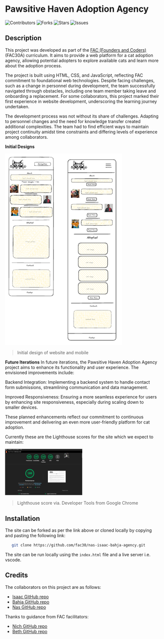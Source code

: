 # Pawsitive Haven Adoption Agency

![Contributors](https://img.shields.io/github/contributors/fac30/nas-isaac-bahja-agency?style=plastic) ![Forks](https://img.shields.io/github/forks/fac30/nas-isaac-bahja-agency) ![Stars](https://img.shields.io/github/stars/fac30/nas-isaac-bahja-agency) ![Issues](https://img.shields.io/github/issues/fac30/nas-isaac-bahja-agency)


## Description 

This project was developed as part of the [FAC (Founders and Coders)](https://www.foundersandcoders.com/ "Go to Founders and Coders website") (FAC30A) curriculum. It aims to provide a web platform for a cat adoption agency, allowing potential adopters to explore available cats and learn more about the adoption process.

The project is built using HTML, CSS, and JavaScript, reflecting FAC commitment to foundational web technologies. Despite facing challenges, such as a change in personnel during development, the team successfully navigated through obstacles, including one team member taking leave and onboarding a replacement. For some collaborators, this project marked their first experience in website development, underscoring the learning journey undertaken.

The development process was not without its share of challenges. Adapting to personnel changes and the need for knowledge transfer created additional complexities. The team had to find efficient ways to maintain project continuity amidst time constraints and differing levels of experience among collaborators.

__Initial Designs__

![initial design of website and mobile](img/markdown/design.png)

> Initial design of website and mobile

__Future Iterations__
In future iterations, the Pawsitive Haven Adoption Agency project aims to enhance its functionality and user experience. The envisioned improvements include:

Backend Integration: Implementing a backend system to handle contact form submissions, streamlining communication and data management.

Improved Responsiveness: Ensuring a more seamless experience for users by enhancing site responsiveness, especially during scaling down to smaller devices.

These planned enhancements reflect our commitment to continuous improvement and delivering an even more user-friendly platform for cat adoption.

Currently these are the Lighthouse scores for the site which we expect to maintain:

<img src="img/markdown/score.png" alt="Lighthouse Score" width="50%" />

> Lighthouse score via. Developer Tools from Google Chrome


## Installation

The site can be forked as per the link above or cloned locally by copying and pasting the following link:

```sh
   git clone https://github.com/fac30/nas-isaac-bahja-agency.git
```

The site can be run locally using the ```index.html``` file and a live server i.e. vscode.


## Credits

The collaborators on this project are as follows:

- [Isaac GitHub repo](https://github.com/PrinceAyo1?tab=overview&from=2024-01-01&to=2024-01-23)
- [Bahja GitHub repo](https://github.com/bajii2020)
- [Nas GitHub repo](https://github.com/nascho)

 Thanks to guidance from FAC facilitators:
- [Nich GitHub repo](https://github.com/nichgalzin)
- [Beth GitHub repo](https://github.com/eliazzo)
